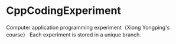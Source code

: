 # CppCodingExperiment
Computer application programming experiment（Xiong Yongping's course）
Each experiment is stored in a unique branch.
